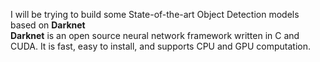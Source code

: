 I will be trying to build some State-of-the-art Object Detection models based on **Darknet** </br>
**Darknet** is an open source neural network framework written in C and CUDA. It is fast, easy to install, and supports CPU and GPU computation.

